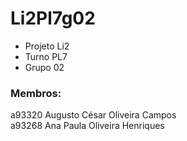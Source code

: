 # Li2Pl7g02

- Projeto Li2  
- Turno PL7  
- Grupo 02  

### Membros:
a93320 Augusto César Oliveira Campos<br/>
a93268 Ana Paula Oliveira Henriques<br/>
